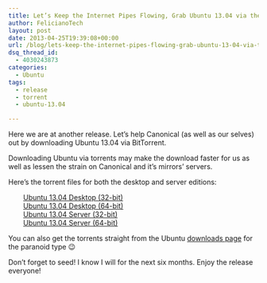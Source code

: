 ```yaml
---
title: Let’s Keep the Internet Pipes Flowing, Grab Ubuntu 13.04 via the Official Torrent
author: FelicianoTech
layout: post
date: 2013-04-25T19:39:08+00:00
url: /blog/lets-keep-the-internet-pipes-flowing-grab-ubuntu-13-04-via-the-official-torrent/
dsq_thread_id:
  - 4030243873
categories:
  - Ubuntu
tags:
  - release
  - torrent
  - ubuntu-13.04

---
```

Here we are at another release. Let&#8217;s help Canonical (as well as our selves) out by downloading Ubuntu 13.04 via BitTorrent.

Downloading Ubuntu via torrents may make the download faster for us as well as lessen the strain on Canonical and it&#8217;s mirrors&#8217; servers.

Here&#8217;s the torrent files for both the desktop and server editions:

<p style="padding-left: 30px;">
  <a title="32-bit desktop torrent" href="http://releases.ubuntu.com/13.04/ubuntu-13.04-desktop-i386.iso.torrent">Ubuntu 13.04 Desktop (32-bit)</a><br /> <a title="64-bit desktop torrent" href="http://releases.ubuntu.com/13.04/ubuntu-13.04-desktop-amd64.iso.torrent">Ubuntu 13.04 Desktop (64-bit)</a><br /> <a title="32-bit server torrent" href="http://releases.ubuntu.com/13.04/ubuntu-13.04-server-i386.iso.torrent">Ubuntu 13.04 Server (32-bit)</a><br /> <a title="64-bit server torrent" href="http://releases.ubuntu.com/13.04/ubuntu-13.04-server-amd64.iso.torrent">Ubuntu 13.04 Server (64-bit)</a>
</p>

You can also get the torrents straight from the Ubuntu <a title="Ubuntu Alternative Downloads" href="http://www.ubuntu.com/download/alternative-downloads" target="_blank">downloads page</a> for the paranoid type 😉

Don&#8217;t forget to seed! I know I will for the next six months. Enjoy the release everyone!